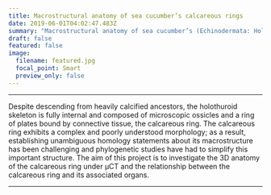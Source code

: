 ```yaml
---
title: Macrostructural anatomy of sea cucumber’s calcareous rings
date: 2019-06-01T04:02:47.483Z
summary: "Macrostructural anatomy of sea cucumber’s (Echinodermata: Holothuroidea) calcareous rings revealed under micro-computed tomography (μCT)."
draft: false
featured: false
image:
  filename: featured.jpg
  focal_point: Smart
  preview_only: false
---
```

---
Despite descending from heavily calcified ancestors, the holothuroid skeleton is fully internal and composed of microscopic ossicles and a ring of plates bound by connective
tissue, the calcareous ring. The calcareous ring exhibits a complex and poorly understood morphology; as a result, establishing unambiguous homology statements about its
macrostructure has been challenging and phylogenetic studies have had to simplify this important structure. The aim of this project is to investigate the 3D anatomy of the 
calcareous ring under μCT and the relationship between the calcareous ring and its associated organs.

---
